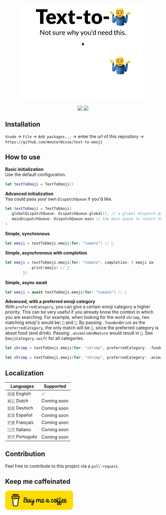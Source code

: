 <div align="center">
   <img width="400" src="https://github.com/WouterWisse/text-to-emoji/blob/main/.github/assets/logo-light.png?raw=true#gh-light-mode-only" alt="Text To Emoji - Logo">
   <img width="400" src="https://github.com/WouterWisse/text-to-emoji/blob/main/.github/assets/logo-dark.png?raw=true#gh-dark-mode-only" alt="Text To Emoji - Logo">
</div>

<p align="center">
   <img src="https://github.com/WouterWisse/text-to-emoji/actions/workflows/main.yml/badge.svg">
   <a href="https://www.twitter.com/wouterwisse" target="_blank">
      <img src="https://img.shields.io/badge/contact%20-@wouterwisse-blue.svg">
   </a>
</p>

## Installation
`Xcode` → `File` → `Add packages...` → enter the url of this repository → `https://github.com/WouterWisse/text-to-emoji`

## How to use
**Basic initialization**<br />
Use the default configuration.
```swift
let textToEmoji = TextToEmoji()
```

**Advanced initialization**<br />
You could pass your own `DispatchQueue` if you'd like.
```swift
let textToEmoji = TextToEmoji(
   globalDispatchQueue: DispatchQueue.global(), // a global dispatch queue to do the heavy lifting
   mainDispatchQueue: DispatchQueue.main // the main queue to return the emoji on
)
```

**Simple, synchronous**<br />
```swift
let emoji = textToEmoji.emoji(for: "tomato") // 🍅
```

**Simple, asynchronous with completion**<br />
```swift
let emoji = textToEmoji.emoji(for: "tomato", completion: { emoji in
            print(emoji) // 🍅
        })
```

**Simple, async await**<br />
```swift
let emoji = await textToEmoji.emoji(for: "tomato") // 🍅
```

**Advanced, with a preferred emoji category**<br />
With `preferredCategory`, you can give a certain emoji category a higher priority. This can be very useful if you already know the context in which you are searching. For example, when looking for the word `shrimp`, two matching emoji's would be: `🦐` and `🍤`. By passing `.foodAndDrink` as the `preferredCategory`, the only match will be `🍤`, since the preferred category is about food (and drink). Passing `.animalsAndNature` would result in `🦐`. See `EmojiCategory.swift` for all categories.
```swift
let shrimp = textToEmoji.emoji(for: "shrimp", preferredCategory: .foodAndDrink) // 🍤
```
```swift
let shrimp = textToEmoji.emoji(for: "shrimp", preferredCategory: .animalsAndNature) // 🦐
```

## Localization
| Languages    | Supported   |
|--------------|-------------|
| 🇬🇧 English   | ✅          |
| 🇳🇱 Dutch     | Coming soon |
| 🇩🇪 Deutsch   | Coming soon |
| 🇪🇸 Español   | Coming soon |
| 🇫🇷 Français  | Coming soon |
| 🇮🇹 Italiano  | Coming soon |
| 🇵🇹 Português | Coming soon |

## Contribution
Feel free to contribute to this project via a `pull-request`.

## Keep me caffeinated
   <a href="https://www.buymeacoffee.com/wouterwisse" target="_blank">
      <img width="220" src=".github/assets/bmc-button.png" alt="Buy me a Coffee">
   </a>
